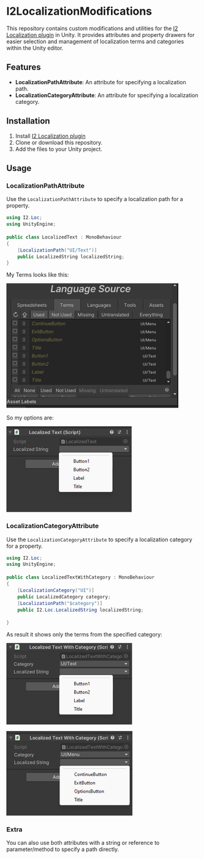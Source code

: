 # I2LocalizationModifications

This repository contains custom modifications and utilities for the [I2 Localization plugin](https://assetstore.unity.com/packages/tools/localization/i2-localization-14884) in Unity. It provides attributes and property drawers for easier selection and management of localization terms and categories within the Unity editor.

## Features

- **LocalizationPathAttribute**: An attribute for specifying a localization path.
- **LocalizationCategoryAttribute**: An attribute for specifying a localization category.

## Installation

1. Install [I2 Localization plugin](https://assetstore.unity.com/packages/tools/localization/i2-localization-14884)
2. Clone or download this repository.
3. Add the files to your Unity project.

## Usage

### LocalizationPathAttribute

Use the `LocalizationPathAttribute` to specify a localization path for a property.

```csharp
using I2.Loc;
using UnityEngine;

public class LocalizedText : MonoBehaviour
{
    [LocalizationPath("UI/Text")]
    public LocalizedString localizedString;
}
```
My Terms looks like this:

![Terms](Images/Terms.png)

So my options are:

![Example1](Images/Example1.png)

### LocalizationCategoryAttribute

Use the `LocalizationCategoryAttribute` to specify a localization category for a property.


```csharp
using I2.Loc;
using UnityEngine;

public class LocalizedTextWithCategory : MonoBehaviour
{
    [LocalizationCategory("UI")]
    public LocalizedCategory category;
    [LocalizationPath("$category")]
    public I2.Loc.LocalizedString localizedString;
    
}
```

As result it shows only the terms from the specified category:

![Categories](Images/Example2_1.png)

![Example2](Images/Example2_2.png)

### Extra

You can also use both attributes with a string or reference to parameter/method to specify a path directly.
